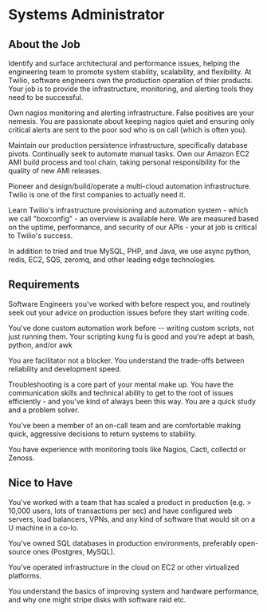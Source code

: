 Systems Administrator
=====================

About the Job
-------------

Identify and surface architectural and performance issues, helping the
engineering team to promote system stability, scalability, and flexibility.  At
Twilio, software engineers own the production operation of thier products.
Your job is to provide the infrastructure, monitoring, and alerting tools they
need to be successful.

Own nagios monitoring and alerting infrastructure.  False positives are your
nemesis.  You are passionate about keeping nagios quiet and ensuring only
critical alerts are sent to the poor sod who is on call (which is often you).

Maintain our production persistence infrastructure, specifically database
pivots.  Continually seek to automate manual tasks.  Own our Amazon EC2 AMI
build process and tool chain, taking personal responsibility for the quality of
new AMI releases.

Pioneer and design/build/operate a multi-cloud automation infrastructure.
Twilio is one of the first companies to actually need it.

Learn Twilio's infrastructure provisioning and automation system - which we
call "boxconfig" - an overview is available here.  We are measured based on the
uptime, performance, and security of our APIs - your at job is critical to
Twilio's success.

In addition to tried and true MySQL, PHP, and Java, we use async python, redis,
EC2, SQS, zeromq, and other leading edge technologies.

Requirements
------------

Software Engineers you've worked with before respect you, and routinely seek
out your advice on production issues before they start writing code.

You've done custom automation work before -- writing custom scripts, not just
running them.  Your scripting kung fu is good and you're adept at bash, python,
and/or awk

You are facilitator not a blocker.  You understand the trade-offs between
reliability and development speed.

Troubleshooting is a core part of your mental make up.  You have the
communication skills and technical ability to get to the root of issues
efficiently - and you've kind of always been this way. You are a quick study
and a problem solver.

You've been a member of an on-call team and are comfortable making quick,
aggressive decisions to return systems to stability.

You have experience with monitoring tools like Nagios, Cacti, collectd or
Zenoss.

Nice to Have
------------

You've worked with a team that has scaled a product in production (e.g. >
10,000 users, lots of transactions per sec) and have configured web servers,
load balancers, VPNs, and any kind of software that would sit on a U machine in
a co-lo.

You've owned SQL databases in production environments, preferably open-source
ones (Postgres, MySQL).

You've operated infrastructure in the cloud on EC2 or other virtualized
platforms.

You understand the basics of improving system and hardware performance, and why
one might stripe disks with software raid etc.

